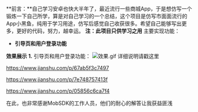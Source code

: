 **前言：**自己学习安卓也快大半年了，最近流行一些商城App，于是想仿写一个锻炼一下自己所学，算是对自己学习的一个总结，这个项目是仿写市面面流行的App小黑鱼，纯用于学习用途，仿写后感觉自己收获很多。希望自己能够写出更多，更好的代码，努力，越幸运。
**注：此项目只供学习之用**
主要实现功能：
* **引导页和用户登录功能**



**效果展示**
**1.** 引导页和用户登录功能：
![效果.gif](https://upload-images.jianshu.io/upload_images/12812898-29a405acf639c595.gif?imageMogr2/auto-orient/strip)
详细说明请戳这里

https://www.jianshu.com/p/67ab5f3c7497

https://www.jianshu.com/p/7e748757413f
              
https://www.jianshu.com/p/05856c6ca7f4

在此，也非常感谢MobSDK的工作人员，他们的耐心的解答让我获益匪浅
